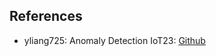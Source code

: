 ## References
*  yliang725: Anomaly Detection IoT23: [Github](https://github.com/yliang725/Anomaly-Detection-IoT23)